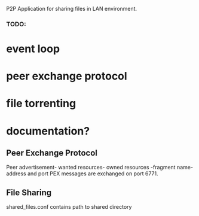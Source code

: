 P2P Application for sharing files in LAN environment.

### TODO:
#   event loop
#   peer exchange protocol
#   file torrenting
#   documentation?

## Peer Exchange Protocol
Peer advertisement- wanted resources- owned resources
    -fragment name-address and port
PEX messages are exchanged on port 6771.

## File Sharing
shared_files.conf contains path to shared directory


